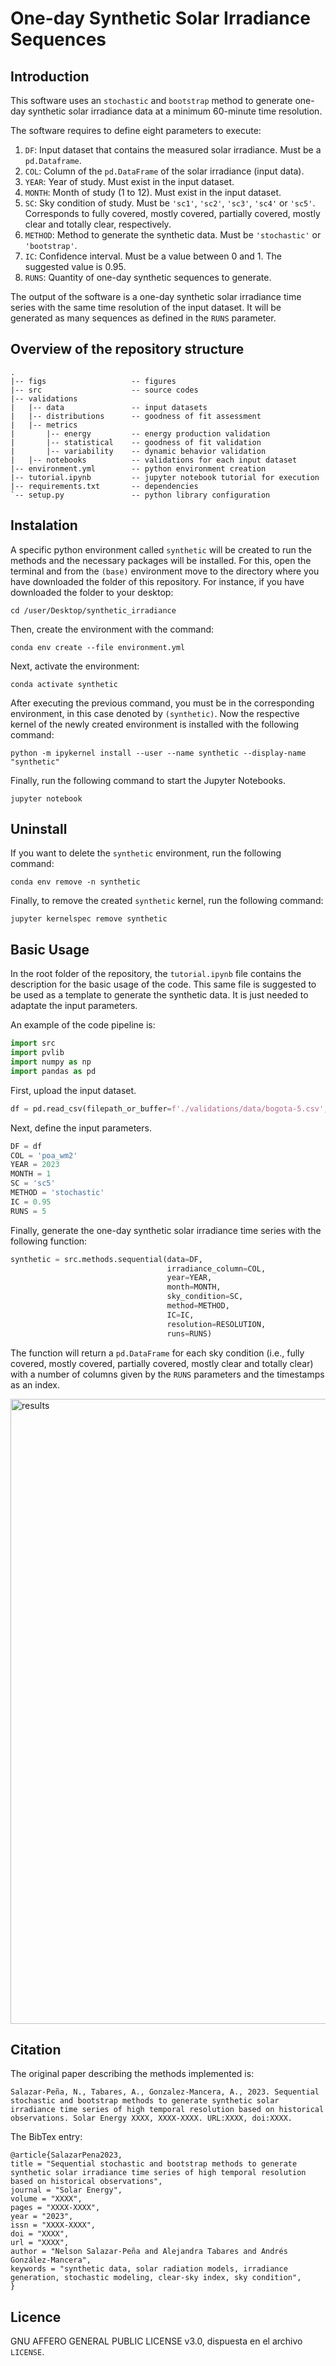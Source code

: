 # One-day Synthetic Solar Irradiance Sequences

## Introduction

This software uses an `stochastic` and `bootstrap` method to generate one-day synthetic solar irradiance data at a minimum 60-minute time resolution.

The software requires to define eight parameters to execute:

1. `DF`: Input dataset that contains the measured solar irradiance. Must be a `pd.Dataframe`.
2. `COL`: Column of the `pd.DataFrame` of the solar irradiance (input data).
3. `YEAR`: Year of study. Must exist in the input dataset.
4. `MONTH`: Month of study (1 to 12). Must exist in the input dataset.
5. `SC`: Sky condition of study. Must be `'sc1'`, `'sc2'`, `'sc3'`, `'sc4'` or `'sc5'`. Corresponds to fully covered, mostly covered, partially covered, mostly clear and totally clear, respectively.
6. `METHOD`: Method to generate the synthetic data. Must be `'stochastic'` or `'bootstrap'`.
7. `IC`: Confidence interval. Must be a value between 0 and 1. The suggested value is 0.95.
8. `RUNS`: Quantity of one-day synthetic sequences to generate.

The output of the software is a one-day synthetic solar irradiance time series with the same time resolution of the input dataset. It will be generated as many sequences as defined in the `RUNS` parameter.

## Overview of the repository structure

```
.
|-- figs                   -- figures
|-- src                    -- source codes
|-- validations
|   |-- data               -- input datasets
|   |-- distributions      -- goodness of fit assessment
|   |-- metrics
|       |-- energy         -- energy production validation
|       |-- statistical    -- goodness of fit validation
|       |-- variability    -- dynamic behavior validation
|   |-- notebooks          -- validations for each input dataset
|-- environment.yml        -- python environment creation
|-- tutorial.ipynb         -- jupyter notebook tutorial for execution
|-- requirements.txt       -- dependencies
`-- setup.py               -- python library configuration
```

## Instalation

A specific python environment called `synthetic` will be created to run the methods and the necessary packages will be installed. For this, open the terminal and from the `(base)` environment move to the directory where you have downloaded the folder of this repository. For instance, if you have downloaded the folder to your desktop:

```terminal
cd /user/Desktop/synthetic_irradiance
```

Then, create the environment with the command:

```terminal
conda env create --file environment.yml
```

Next, activate the environment:

```terminal
conda activate synthetic
```

After executing the previous command, you must be in the corresponding environment, in this case denoted by `(synthetic)`. Now the respective kernel of the newly created environment is installed with the following command:

```terminal
python -m ipykernel install --user --name synthetic --display-name "synthetic"
```

Finally, run the following command to start the Jupyter Notebooks.

```terminal
jupyter notebook
```

## Uninstall

If you want to delete the `synthetic` environment, run the following command:

```terminal
conda env remove -n synthetic
```

Finally, to remove the created `synthetic` kernel, run the following command:

```terminal
jupyter kernelspec remove synthetic
```

## Basic Usage

In the root folder of the repository, the `tutorial.ipynb` file contains the description for the basic usage of the code. This same file is suggested to be used as a template to generate the synthetic data. It is just needed to adaptate the input parameters.

An example of the code pipeline is:

```python
import src
import pvlib
import numpy as np
import pandas as pd
```

First, upload the input dataset.

```python
df = pd.read_csv(filepath_or_buffer=f'./validations/data/bogota-5.csv', sep=',', decimal='.', index_col='timestamp', parse_dates=True)
```

Next, define the input parameters.

```python
DF = df
COL = 'poa_wm2'
YEAR = 2023
MONTH = 1
SC = 'sc5'
METHOD = 'stochastic'
IC = 0.95
RUNS = 5
```

Finally, generate the one-day synthetic solar irradiance time series with the following function:

```python
synthetic = src.methods.sequential(data=DF,
                                   irradiance_column=COL,
                                   year=YEAR,
                                   month=MONTH,
                                   sky_condition=SC,
                                   method=METHOD,
                                   IC=IC,
                                   resolution=RESOLUTION,
                                   runs=RUNS)
```

The function will return a `pd.DataFrame` for each sky condition (i.e., fully covered, mostly covered, partially covered, mostly clear and totally clear) with a number of columns given by the `RUNS` parameters and the timestamps as an index.

<img src="https://github.com/salazarna/synthetic_irradiance/blob/main/figs/results.png" align="center" width="1000" alt="results">

## Citation

The original paper describing the methods implemented is:
```
Salazar-Peña, N., Tabares, A., Gonzalez-Mancera, A., 2023. Sequential stochastic and bootstrap methods to generate synthetic solar irradiance time series of high temporal resolution based on historical observations. Solar Energy XXXX, XXXX-XXXX. URL:XXXX, doi:XXXX.
```
The BibTex entry:
```
@article{SalazarPena2023,
title = "Sequential stochastic and bootstrap methods to generate synthetic solar irradiance time series of high temporal resolution based on historical observations",
journal = "Solar Energy",
volume = "XXXX",
pages = "XXXX-XXXX",
year = "2023",
issn = "XXXX-XXXX",
doi = "XXXX",
url = "XXXX",
author = "Nelson Salazar-Peña and Alejandra Tabares and Andrés González-Mancera",
keywords = "synthetic data, solar radiation models, irradiance generation, stochastic modeling, clear-sky index, sky condition",
}
```

## Licence

GNU AFFERO GENERAL PUBLIC LICENSE v3.0, dispuesta en el archivo `LICENSE`.
